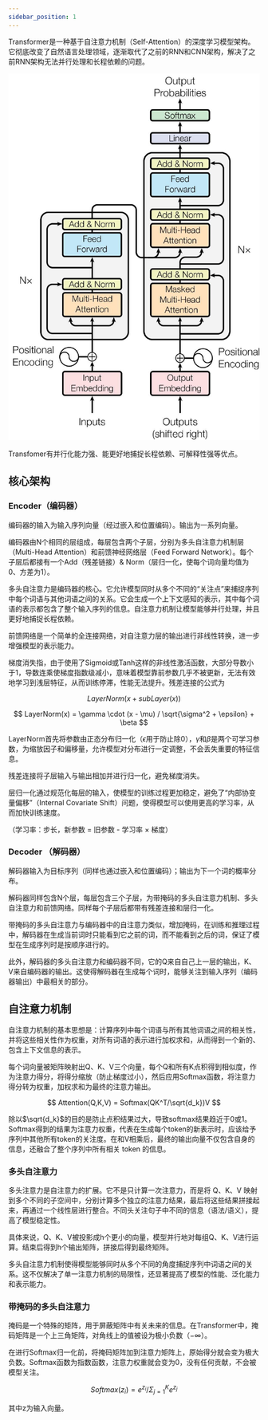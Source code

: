```yaml
---
sidebar_position: 1
---
```


Transformer是一种基于自注意力机制（Self-Attention）的深度学习模型架构。它彻底改变了自然语言处理领域，逐渐取代了之前的RNN和CNN架构，解决了之前RNN架构无法并行处理和长程依赖的问题。  

![Transfomer](./img/Transformer.jpg)  

Transfomer有并行化能力强、能更好地捕捉长程依赖、可解释性强等优点。  

## 核心架构

### Encoder（编码器）

编码器的输入为输入序列向量（经过嵌入和位置编码）。输出为一系列向量。

编码器由N个相同的层组成，每层包含两个子层，分别为多头自注意力机制层（Multi-Head Attention）和前馈神经网络层（Feed Forward Network）。每个子层后都接有一个Add（残差链接）& Norm（层归一化，使每个词向量均值为0、方差为1）。  

多头自注意力是编码器的核心。它允许模型同时从多个不同的“关注点”来捕捉序列中每个词语与其他词语之间的关系。它会生成一个上下文感知的表示，其中每个词语的表示都包含了整个输入序列的信息。自注意力机制让模型能够并行处理，并且更好地捕捉长程依赖。  

前馈网络是一个简单的全连接网络，对自注意力层的输出进行非线性转换，进一步增强模型的表示能力。

梯度消失指，由于使用了Sigmoid或Tanh这样的非线性激活函数，大部分导数小于1，导数连乘使梯度指数级减小，意味着模型靠前参数几乎不被更新，无法有效地学习到浅层特征，从而训练停滞，性能无法提升。残差连接的公式为  

$$
LayerNorm(x + subLayer(x))
$$

$$
LayerNorm(x) = \gamma \cdot (x - \mu) / \sqrt{\sigma^2 + \epsilon} + \beta
$$

LayerNorm首先将参数由正态分布归一化（$\epsilon$用于防止除0），$\gamma$和$\beta$是两个可学习参数，为缩放因子和偏移量，允许模型对分布进行一定调整，不会丢失重要的特征信息。  

残差连接将子层输入与输出相加并进行归一化，避免梯度消失。

层归一化通过规范化每层的输入，使模型的训练过程更加稳定，避免了“内部协变量偏移”（Internal Covariate Shift）问题，使得模型可以使用更高的学习率，从而加快训练速度。

（学习率：步长，新参数 = 旧参数 - 学习率 × 梯度）

### Decoder （解码器）

解码器输入为目标序列（同样也通过嵌入和位置编码）；输出为下一个词的概率分布。

解码器同样包含N个层，每层包含三个子层，为带掩码的多头自注意力机制、多头自注意力和前馈网络。同样每个子层后都带有残差连接和层归一化。

带掩码的多头自注意力与编码器中的自注意力类似，增加掩码，在训练和推理过程中，解码器在生成当前词时只能看到它之前的词，而不能看到之后的词，保证了模型在生成序列时是按顺序进行的。

此外，解码器的多头自注意力和编码器不同，它的Q来自自己上一层的输出，K、V来自编码器的输出。这使得解码器在生成每个词时，能够关注到输入序列（编码器输出）中最相关的部分。

## 自注意力机制

自注意力机制的基本思想是：计算序列中每个词语与所有其他词语之间的相关性，并将这些相关性作为权重，对所有词语的表示进行加权求和，从而得到一个新的、包含上下文信息的表示。

每个词向量被矩阵映射出Q、K、V三个向量，每个Q和所有K点积得到相似度，作为注意力得分，将得分缩放（防止梯度过小），然后应用Softmax函数，将注意力得分转为权重，加权求和为最终的注意力输出。

$$
Attention(Q,K,V) = Softmax(QK^T/\sqrt{d_k})V
$$

除以$\sqrt{d_k}$的目的是防止点积结果过大，导致softmax结果趋近于0或1。Softmax得到的结果为注意力权重，代表在生成每个token的新表示时，应该给予序列中其他所有token的关注度。在和V相乘后，最终的输出向量不仅包含自身的信息，还融合了整个序列中所有相关 token 的信息。

### 多头自注意力

多头注意力是自注意力的扩展。它不是只计算一次注意力，而是将 Q、K、V 映射到多个不同的子空间中，分别计算多个独立的注意力结果，最后将这些结果拼接起来，再通过一个线性层进行整合。不同头关注句子中不同的信息（语法/语义），提高了模型稳定性。  

具体来说，Q、K、V被投影成h个更小的向量，模型并行地对每组Q、K、V进行运算。结束后得到h个输出矩阵，拼接后得到最终矩阵。  

多头自注意力机制使得模型能够同时从多个不同的角度捕捉序列中词语之间的关系。这不仅解决了单一注意力机制的局限性，还显著提高了模型的性能、泛化能力和表示能力。

### 带掩码的多头自注意力

掩码是一个特殊的矩阵，用于屏蔽矩阵中有关未来的信息。在Transformer中，掩码矩阵是一个上三角矩阵，对角线上的值被设为极小负数（$-\infty$）。  

在进行Softmax归一化前，将掩码矩阵加到注意力矩阵上，原始得分就会变为极大负数。Softmax函数为指数函数，注意力权重就会变为0，没有任何贡献，不会被模型关注。  

$$
Softmax(z_i) = e^{z_i} / \Sigma^K_{j = 1} e^{z_j}
$$

其中z为输入向量。